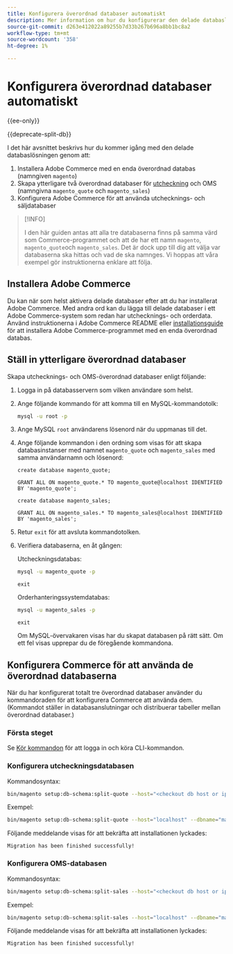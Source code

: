 ```yaml
---
title: Konfigurera överordnad databaser automatiskt
description: Mer information om hur du konfigurerar den delade databaslösningen automatiskt.
source-git-commit: d263e412022a89255b7d33b267b696a8bb1bc8a2
workflow-type: tm+mt
source-wordcount: '358'
ht-degree: 1%

---
```



# Konfigurera överordnad databaser automatiskt

{{ee-only}}

{{deprecate-split-db}}

I det här avsnittet beskrivs hur du kommer igång med den delade databaslösningen genom att:

1. Installera Adobe Commerce med en enda överordnad databas (namngiven `magento`)
1. Skapa ytterligare två överordnad databaser för [utcheckning](https://glossary.magento.com/checkout) och OMS (namngivna `magento_quote` och `magento_sales`)
1. Konfigurera Adobe Commerce för att använda utchecknings- och säljdatabaser

>[!INFO]
>
>I den här guiden antas att alla tre databaserna finns på samma värd som Commerce-programmet och att de har ett namn `magento`, `magento_quote`och `magento_sales`. Det är dock upp till dig att välja var databaserna ska hittas och vad de ska namnges. Vi hoppas att våra exempel gör instruktionerna enklare att följa.

## Installera Adobe Commerce

Du kan när som helst aktivera delade databaser efter att du har installerat Adobe Commerce. Med andra ord kan du lägga till delade databaser i ett Adobe Commerce-system som redan har utchecknings- och orderdata. Använd instruktionerna i Adobe Commerce README eller [installationsguide](../../installation/overview.md) för att installera Adobe Commerce-programmet med en enda överordnad databas.

## Ställ in ytterligare överordnad databaser

Skapa utchecknings- och OMS-överordnad databaser enligt följande:

1. Logga in på databasservern som vilken användare som helst.
1. Ange följande kommando för att komma till en MySQL-kommandotolk:

   ```bash
   mysql -u root -p
   ```

1. Ange MySQL `root` användarens lösenord när du uppmanas till det.
1. Ange följande kommandon i den ordning som visas för att skapa databasinstanser med namnet `magento_quote` och `magento_sales` med samma användarnamn och lösenord:

   ```shell
   create database magento_quote;
   ```

   ```shell
   GRANT ALL ON magento_quote.* TO magento_quote@localhost IDENTIFIED BY 'magento_quote';
   ```

   ```shell
   create database magento_sales;
   ```

   ```shell
   GRANT ALL ON magento_sales.* TO magento_sales@localhost IDENTIFIED BY 'magento_sales';
   ```

1. Retur `exit` för att avsluta kommandotolken.

1. Verifiera databaserna, en åt gången:

   Utcheckningsdatabas:

   ```bash
   mysql -u magento_quote -p
   ```

   ```shell
   exit
   ```

   Orderhanteringssystemdatabas:

   ```bash
   mysql -u magento_sales -p
   ```

   ```shell
   exit
   ```

   Om MySQL-övervakaren visas har du skapat databasen på rätt sätt. Om ett fel visas upprepar du de föregående kommandona.

## Konfigurera Commerce för att använda de överordnad databaserna

När du har konfigurerat totalt tre överordnad databaser använder du kommandoraden för att konfigurera Commerce att använda dem. (Kommandot ställer in databasanslutningar och distribuerar tabeller mellan överordnad databaser.)

### Första steget

Se [Kör kommandon](../cli/config-cli.md#running-commands) för att logga in och köra CLI-kommandon.

### Konfigurera utcheckningsdatabasen

Kommandosyntax:

```bash
bin/magento setup:db-schema:split-quote --host="<checkout db host or ip>" --dbname="<name>" --username="<checkout db username>" --password="<password>"
```

Exempel:

```bash
bin/magento setup:db-schema:split-quote --host="localhost" --dbname="magento_quote" --username="magento_quote" --password="magento_quote"
```

Följande meddelande visas för att bekräfta att installationen lyckades:

```terminal
Migration has been finished successfully!
```

### Konfigurera OMS-databasen

Kommandosyntax:

```bash
bin/magento setup:db-schema:split-sales --host="<checkout db host or ip>" --dbname="<name>" --username="<checkout db username>" --password="<password>"
```

Exempel:

```bash
bin/magento setup:db-schema:split-sales --host="localhost" --dbname="magento_sales" --username="magento_sales" --password="magento_sales"
```

Följande meddelande visas för att bekräfta att installationen lyckades:

```terminal
Migration has been finished successfully!
```

